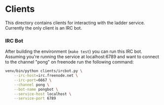 Clients
=======

This directory contains clients for interacting with the ladder service.
Currently the only client is an IRC bot.

### IRC Bot ###
After building the environment (`make test`) you can run this IRC bot. Assuming
you're running the service at localhost:6789 and want to connect to the channel
"pong" on freenode run the following command:
```bash
venv/bin/python clients/ircbot.py \
    --irc-host=irc.freenode.net \
    --irc-port=6667 \
    --channel pong \
    --bot-name pongbot \
    --service-host localhost \
    --service-port 6789
```

